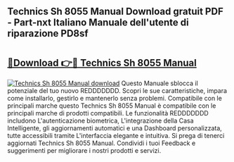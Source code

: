 ## Technics Sh 8055 Manual Download gratuit PDF - Part-nxt Italiano Manuale dell'utente di riparazione PD8sf

# <h2><a href="http://dffjtz.blite.top/?on=Technics+Sh+8055+Manual">🔗Download 👉🔴 Technics Sh 8055 Manual</a></h2>

[![Technics Sh 8055 Manual download](https://i.imgur.com/lujVjoI.png)](http://dffjtz.blite.top/?on=Technics+Sh+8055+Manual)
Questo Manuale sblocca il potenziale del tuo nuovo REDDDDDDD. Scopri le sue caratteristiche, impara come installarlo, gestirlo e mantenerlo senza problemi. Compatibile con le principali marche questo Technics Sh 8055 Manual è compatibile con le principali marche di prodotti compatibili. Le funzionalità REDDDDDDD includono L'autenticazione biometrica, L'integrazione della Casa Intelligente, gli aggiornamenti automatici e una Dashboard personalizzata, tutte accessibili tramite L'interfaccia elegante e intuitiva. Si prega di tenerci aggiornati Technics Sh 8055 Manual. Condividi i tuoi Feedback e suggerimenti per migliorare i nostri prodotti e servizi.
